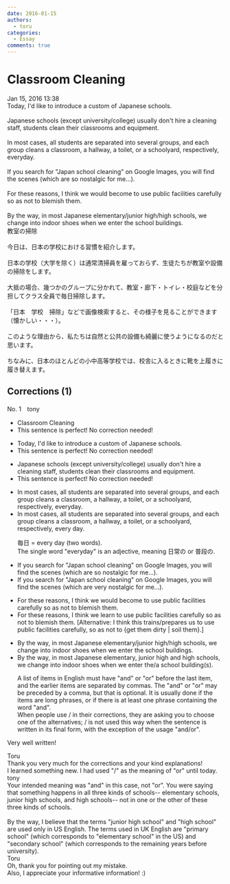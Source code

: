 ```yaml
---
date: 2016-01-15
authors:
  - toru
categories:
  - Essay
comments: true
---
```


# Classroom Cleaning
<div class="date">Jan 15, 2016 13:38</div>
<div id="post"><div id="body_show_ori">
Today, I'd like to introduce a custom of Japanese schools.<br/><br/>Japanese schools (except university/college) usually don't hire a cleaning staff,  students clean their classrooms and equipment.<br/><br/>In most cases, all students are separated into several groups, and each group cleans a classroom, a hallway, a toilet, or a schoolyard, respectively, everyday.<br/><br/>If you search for "Japan school cleaning" on Google Images, you will find the scenes (which are so nostalgic for me...).<br/><br/>For these reasons, I think we would become to use public facilities carefully so as not to blemish them.<br/><br/>By the way, in most Japanese elementary/junior high/high schools, we change into indoor shoes when we enter the school buildings.
</div></div>

<!-- more -->

<div id="post_ja"><div id="body_show_mo">
教室の掃除<br/><br/>今日は、日本の学校における習慣を紹介します。<br/><br/>日本の学校（大学を除く）は通常清掃員を雇っておらず、生徒たちが教室や設備の掃除をします。<br/><br/>大抵の場合、幾つかのグループに分かれて、教室・廊下・トイレ・校庭などを分担してクラス全員で毎日掃除します。<br/><br/>「日本　学校　掃除」などで画像検索すると、その様子を見ることができます（懐かしい・・・）。<br/><br/>このような理由から、私たちは自然と公共の設備も綺麗に使うようになるのだと思います。<br/><br/>ちなみに、日本のほとんどの小中高等学校では、校舎に入るときに靴を上履きに履き替えます。
</div></div>

## Corrections (1)
<div id="block"><div class="first_name"> No. 1　<span class="just_name">tony</span></div><div id="block2">
<ul class="correction_field">
<li class="incorrect">Classroom Cleaning</li>
<li class="corrected perfect">This sentence is perfect! No correction needed!</li>
</ul>
<ul class="correction_field">
<li class="incorrect">Today, I'd like to introduce a custom of Japanese schools.</li>
<li class="corrected perfect">This sentence is perfect! No correction needed!</li>
</ul>
<ul class="correction_field">
<li class="incorrect">Japanese schools (except university/college) usually don't hire a cleaning staff,  students clean their classrooms and equipment.</li>
<li class="corrected perfect">This sentence is perfect! No correction needed!</li>
</ul>
<ul class="correction_field">
<li class="incorrect">In most cases, all students are separated into several groups, and each group cleans a classroom, a hallway, a toilet, or a schoolyard, respectively, everyday.</li>
<li class="corrected correct">
In most cases, all students are separated into several groups, and each group cleans a classroom, a hallway, a toilet, or a schoolyard, respectively, <span class="f_red">every day</span>.
<p class="correction_comment">毎日 = every day (two words).<br/>The single word "everyday" is an adjective, meaning 日常の or 普段の.</p>
</li>
</ul>
<ul class="correction_field">
<li class="incorrect">If you search for "Japan school cleaning" on Google Images, you will find the scenes (which are so nostalgic for me...).</li>
<li class="corrected correct">
If you search for "Japan school cleaning" on Google Images, you will find the scenes (which are <span class="f_blue">very</span> nostalgic for me...).
</li>
</ul>
<ul class="correction_field">
<li class="incorrect">For these reasons, I think we would become to use public facilities carefully so as not to blemish them.</li>
<li class="corrected correct">
For these reasons, I think we <span class="f_red">learn</span> to use public facilities carefully so as not to blemish them. [Alternative: I think this trains/prepares us to use public facilities carefully, so as not to {get them dirty | soil them}.]
</li>
</ul>
<ul class="correction_field">
<li class="incorrect">By the way, in most Japanese elementary/junior high/high schools, we change into indoor shoes when we enter the school buildings.</li>
<li class="corrected correct">
By the way, in most Japanese elementary<span class="f_red">, j</span>unior high <span class="f_red">and</span> high schools, we change into indoor shoes when we enter the/a school building(s).
<p class="correction_comment">A list of items in English must have "and" or "or" before the last item, and the earlier items are separated by commas. The "and" or "or" may be preceded by a comma, but that is optional. It is usually done if the items are long phrases, or if there is at least one phrase containing the word "and".<br/>When people use / in their corrections, they are asking you to choose one of the alternatives; / is not used this way when the sentence is written in its final form, with the exception of the usage "and/or".</p>
</li>
</ul>
<p class="comment_small">
 Very well written!
</p>

</div><div class="name"><span class="just_name">Toru</span><br>
Thank you very much for the corrections and your kind explanations!<br/>I learned something new. I had used "/" as the meaning of "or" until today.
</div>
<div class="name"><span class="just_name">tony</span><br>
Your intended meaning was "and" in this case, not "or". You were saying that something happens in all three kinds of schools-- elementary schools, junior high schools, and high schools-- not in one or the other of these three kinds of schools.<br/><br/>By the way, I believe that the terms "junior high school" and "high school" are used only in US English. The terms used in UK English are "primary school" (which corresponds to "elementary school" in the US) and "secondary school" (which corresponds to the remaining years before university).
</div>
<div class="name"><span class="just_name">Toru</span><br>
Oh, thank you for pointing out my mistake.<br/>Also, I appreciate your informative information! :)
</div>
</div>
